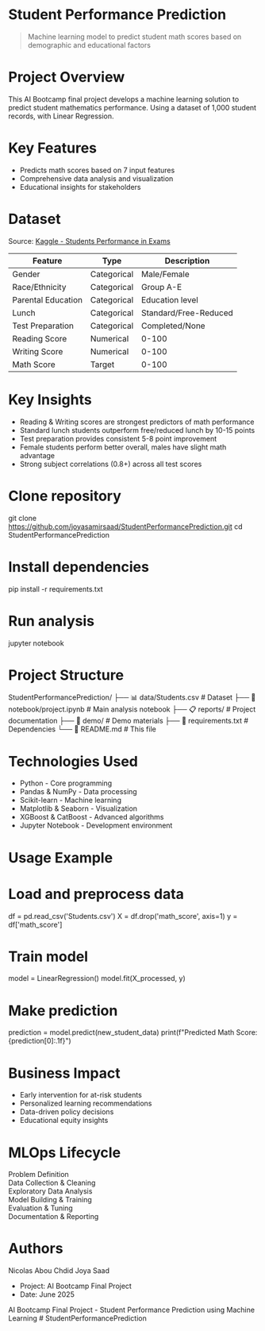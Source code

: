 # Student Performance Prediction

> Machine learning model to predict student math scores based on demographic and educational factors

# Project Overview

This AI Bootcamp final project develops a machine learning solution to predict student mathematics performance. Using a dataset of 1,000 student records, with Linear Regression.

# Key Features
- Predicts math scores based on 7 input features
- Comprehensive data analysis and visualization
- Educational insights for stakeholders

# Dataset

Source: [Kaggle - Students Performance in Exams](https://www.kaggle.com/datasets/spscientist/students-performance-in-exams)

| Feature | Type | Description |
|---------|------|-------------|
| Gender | Categorical | Male/Female |
| Race/Ethnicity | Categorical | Group A-E |
| Parental Education | Categorical | Education level |
| Lunch | Categorical | Standard/Free-Reduced |
| Test Preparation | Categorical | Completed/None |
| Reading Score | Numerical | 0-100 |
| Writing Score | Numerical | 0-100 |
| Math Score | Target | 0-100 |

# Key Insights

- Reading & Writing scores are strongest predictors of math performance
- Standard lunch students outperform free/reduced lunch by 10-15 points
- Test preparation provides consistent 5-8 point improvement
- Female students perform better overall, males have slight math advantage
- Strong subject correlations (0.8+) across all test scores

# Clone repository
git clone https://github.com/joyasamirsaad/StudentPerformancePrediction.git
cd StudentPerformancePrediction

# Install dependencies
pip install -r requirements.txt

# Run analysis
jupyter notebook

# Project Structure

StudentPerformancePrediction/
├── 📊 data/Students.csv           # Dataset
├── 📓 notebook/project.ipynb      # Main analysis notebook
├── 📋 reports/                    # Project documentation
├── 🎥 demo/                       # Demo materials
├── 📄 requirements.txt            # Dependencies
└── 📖 README.md                   # This file


# Technologies Used

- Python - Core programming
- Pandas & NumPy - Data processing
- Scikit-learn - Machine learning
- Matplotlib & Seaborn - Visualization
- XGBoost & CatBoost - Advanced algorithms
- Jupyter Notebook - Development environment

# Usage Example

# Load and preprocess data
df = pd.read_csv('Students.csv')
X = df.drop('math_score', axis=1)
y = df['math_score']

# Train model
model = LinearRegression()
model.fit(X_processed, y)

# Make prediction
prediction = model.predict(new_student_data)
print(f"Predicted Math Score: {prediction[0]:.1f}")


# Business Impact

- Early intervention for at-risk students
- Personalized learning recommendations  
- Data-driven policy decisions
- Educational equity insights

# MLOps Lifecycle

Problem Definition  
Data Collection & Cleaning  
Exploratory Data Analysis  
Model Building & Training  
Evaluation & Tuning  
Documentation & Reporting  

# Authors

Nicolas Abou Chdid
Joya Saad
- Project: AI Bootcamp Final Project
- Date: June 2025

AI Bootcamp Final Project - Student Performance Prediction using Machine Learning # StudentPerformancePrediction
